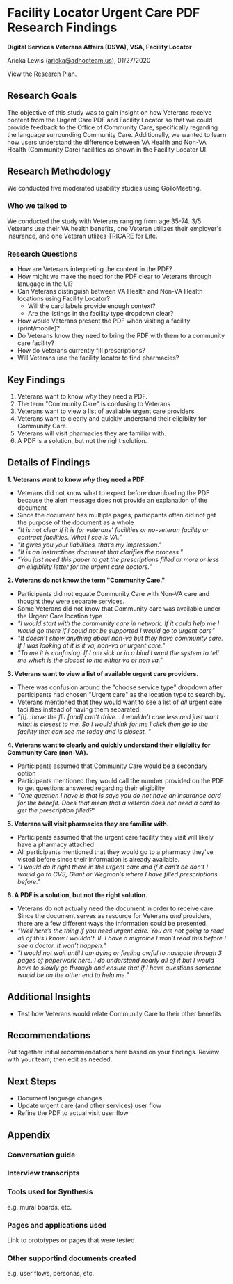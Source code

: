 # Facility Locator Urgent Care PDF Research Findings 
**Digital Services Veterans Affairs (DSVA), VSA, Facility Locator**<br>

Aricka Lewis (aricka@adhocteam.us), 01/27/2020

View the [Research Plan](https://github.com/department-of-veterans-affairs/va.gov-team/blob/master/products/facilities/facility-locator/research/user-research/urgent-care-PDF/research-plan.md).

## Research Goals 

The objective of this study was to gain insight on how Veterans receive content from the Urgent Care PDF and Facility Locator so that we could provide feedback to the Office of Community Care, specifically regarding the language surrounding Community Care. Additionally, we wanted to learn how users understand the difference between VA Health and Non-VA Health (Community Care) facilities as shown in the Facility Locator UI.

## Research Methodology 

We conducted five moderated usability studies using GoToMeeting.

### Who we talked to

We conducted the study with Veterans ranging from age 35-74. 3/5 Veterans use their VA health benefits, one Veteran utilizes their employer's insurance, and one Veteran utlizes TRICARE for Life.

### Research Questions

- How are Veterans interpreting the content in the PDF?
- How might we make the need for the PDF clear to Veterans through lanugage in the UI?
- Can Veterans distinguish between VA Health and Non-VA Health locations using Facility Locator?
  - Will the card labels provide enough context?
  - Are the listings in the facility type dropdown clear?
- How would Veterans present the PDF when visiting a facility (print/mobile)?
- Do Veterans know they need to bring the PDF with them to a community care facility?
- How do Veterans currently fill prescriptions?
- Will Veterans use the facility locator to find pharmacies?

## Key Findings
1. Veterans want to know *why* they need a PDF.
2. The term "Community Care" is confusing to Veterans
3. Veterans want to view a list of available urgent care providers.
4. Veterans want to clearly and quickly understand their eligibilty for Community Care.
5. Veterans will visit pharmacies they are familiar with.
6. A PDF is a solution, but not the right solution.

## Details of Findings
**1. Veterans want to know _why_ they need a PDF.**
- Veterans did not know what to expect before downloading the PDF because the alert message does not provide an explanation of the document 
- Since the document has multiple pages, particpants often did not get the purpose of the document as a whole
- _"It is not clear if it is for veterans’ facilities or no-veteran facility or contract facilities. What I see is VA."_
- _"It gives you your liabilities, that’s my impression."_
- _"It is an instructions document that clarifies the process."_
- _"You just need this paper to get the prescriptions filled or more or less an eligibility letter for the urgent care doctors."_

**2. Veterans do not know the term "Community Care."**
- Participants did not equate Community Care with Non-VA care and thought they were separate services.
- Some Veterans did not know that Community care was available under the Urgent Care location type
- _"I would start with the community care in network. If it could help me I would go there if I could not be supported I would go to urgent care"_
- _"It doesn’t show anything about non-va but they have community care. If I was looking at it is it va, non-va or urgent care."_
- _"To me it is confusing. If I am sick or in a bind I want the system to tell me which is the closest to me either va or non va."_

**3. Veterans want to view a list of available urgent care providers.**
- There was confusion around the "choose service type" dropdown after participants had chosen "Urgent care" as the location type to search by. 
- Veterans mentioned that they would want to see a list of _all_ urgent care facilities instead of having them separated.
- _"[I]...have the flu [and] can’t drive... I wouldn't care less and just want what is closest to me. So I would think for me I click then go to the facility that can see me today and is closest. "_
  
**4. Veterans want to clearly and quickly understand their eligibilty for Community Care (non-VA).**
- Participants assumed that Community Care would be a secondary option 
- Participants mentioned they would call the number provided on the PDF to get questions answered regarding their eligibility
- _"One question I have is that is says you do not have an insurance card for the benefit. Does that mean that a veteran does not need a card to get the prescription filled?"_

**5. Veterans will visit pharmacies they are familiar with.**
- Participants assumed that the urgent care facility they visit will likely have a pharmacy attached
- All participants mentioned that they would go to a pharmacy they've visted before since their information is already available.
-  _"I would do it right there in the urgent care and if it can’t be don’t I would go to CVS, Giant or Wegman’s where I have filled prescriptions before."_

**6. A PDF is a solution, but not the right solution.**
- Veterans do not actually need the document in order to receive care. Since the document serves as resource for Veterans _and_ providers, there are a few different ways the information could be presented. 
- _"Well here’s the thing if you need urgent care. You are not going to read all of this I know I wouldn’t. IF I have a migraine I won’t read this before I see a doctor. It won’t happen."_ 
- _"I would not wait until I am dying or feeling awful to navigate through 3 pages of paperwork here. I do understand nearly all of it but I would have to slowly go through and ensure that if I have questions someone would be on the other end to help me."_

## Additional Insights
- Test how Veterans would relate Community Care to their other benefits

## Recommendations
Put together initial recommendations here based on your findings. Review with your team, then edit as needed.

## Next Steps
- Document language changes
- Update urgent care (and other services) user flow
- Refine the PDF to actual visit user flow

## Appendix
### Conversation guide

### Interview transcripts

### Tools used for Synthesis
e.g. mural boards, etc.  

### Pages and applications used
Link to prototypes or pages that were tested

### Other supportind documents created
e.g. user flows, personas, etc.

